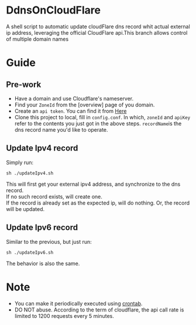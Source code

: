 # DdnsOnCloudFlare
A shell script to automatic update cloudFlare dns record whit actual external ip address, leveraging the official CloudFlare api.This branch allows control of multiple domain names

# Guide
## Pre-work
- Have a domain and use Cloudflare's nameserver.  
- Find your `ZoneId` from the [overview] page of you domain.  
- Create an `api token`. You can find it from [Here](https://dash.cloudflare.com/profile/api-tokens)
- Clone this project to local, fill in `config.conf`. In which, `zoneId` and `apiKey` refer to the contents you just got in the above steps. `recordName`is the dns record name you'd like to operate.

## Update Ipv4 record
Simply run:
```shell
sh ./updateIpv4.sh
```
This will first get your external ipv4 address, and synchronize to the dns record.  
If no such record exists, will create one.  
If the record is already set as the expected ip, will do nothing.
Or, the record will be updated.
## Update Ipv6 record
Similar to the previous, but just run:
```shell
sh ./updateIpv6.sh
```
The behavior is also the same.

# Note
- You can make it periodically executed using [crontab](https://linuxconfig.org/linux-crontab-reference-guide).  
- DO NOT abuse. According to the term of cloudflare, the api call rate is limited to 1200 requests every 5 minutes. 
